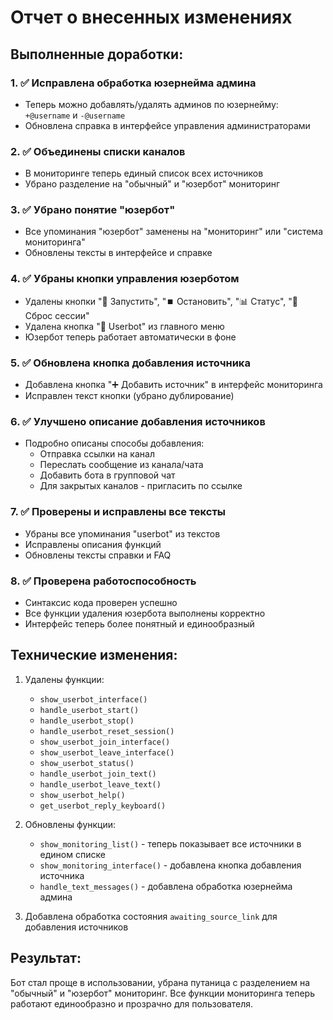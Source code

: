 # Отчет о внесенных изменениях

## Выполненные доработки:

### 1. ✅ Исправлена обработка юзернейма админа
- Теперь можно добавлять/удалять админов по юзернейму: `+@username` и `-@username`
- Обновлена справка в интерфейсе управления администраторами

### 2. ✅ Объединены списки каналов
- В мониторинге теперь единый список всех источников
- Убрано разделение на "обычный" и "юзербот" мониторинг

### 3. ✅ Убрано понятие "юзербот"
- Все упоминания "юзербот" заменены на "мониторинг" или "система мониторинга"
- Обновлены тексты в интерфейсе и справке

### 4. ✅ Убраны кнопки управления юзерботом
- Удалены кнопки "🚀 Запустить", "⏹️ Остановить", "📊 Статус", "🔄 Сброс сессии"
- Удалена кнопка "🤖 Userbot" из главного меню
- Юзербот теперь работает автоматически в фоне

### 5. ✅ Обновлена кнопка добавления источника
- Добавлена кнопка "➕ Добавить источник" в интерфейс мониторинга
- Исправлен текст кнопки (убрано дублирование)

### 6. ✅ Улучшено описание добавления источников
- Подробно описаны способы добавления:
  - Отправка ссылки на канал
  - Переслать сообщение из канала/чата
  - Добавить бота в групповой чат
  - Для закрытых каналов - пригласить по ссылке

### 7. ✅ Проверены и исправлены все тексты
- Убраны все упоминания "userbot" из текстов
- Исправлены описания функций
- Обновлены тексты справки и FAQ

### 8. ✅ Проверена работоспособность
- Синтаксис кода проверен успешно
- Все функции удаления юзербота выполнены корректно
- Интерфейс теперь более понятный и единообразный

## Технические изменения:

1. Удалены функции:
   - `show_userbot_interface()`
   - `handle_userbot_start()`
   - `handle_userbot_stop()`
   - `handle_userbot_reset_session()`
   - `show_userbot_join_interface()`
   - `show_userbot_leave_interface()`
   - `show_userbot_status()`
   - `handle_userbot_join_text()`
   - `handle_userbot_leave_text()`
   - `show_userbot_help()`
   - `get_userbot_reply_keyboard()`

2. Обновлены функции:
   - `show_monitoring_list()` - теперь показывает все источники в едином списке
   - `show_monitoring_interface()` - добавлена кнопка добавления источника
   - `handle_text_messages()` - добавлена обработка юзернейма админа

3. Добавлена обработка состояния `awaiting_source_link` для добавления источников

## Результат:
Бот стал проще в использовании, убрана путаница с разделением на "обычный" и "юзербот" мониторинг. Все функции мониторинга теперь работают единообразно и прозрачно для пользователя.